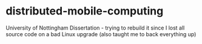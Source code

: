 distributed-mobile-computing
============================

University of Nottingham Dissertation - trying to rebuild it since I lost all source code on a bad Linux upgrade (also taught me to back everything up)